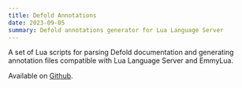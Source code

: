 ```yaml
---
title: Defold Annotations
date: 2023-09-05
summary: Defold annotations generator for Lua Language Server
---
```


A set of Lua scripts for parsing Defold documentation and generating annotation files compatible with Lua Language Server and EmmyLua.

Available on [Github](https://github.com/astrochili/defold-annotations).
